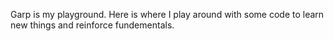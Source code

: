 Garp is my playground.  Here is where I play around with some code to learn new things and reinforce fundementals.  